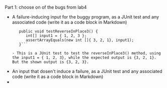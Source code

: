 Part 1: choose on of the bugs from lab4
  - A failure-inducing input for the buggy program, as a JUnit test and any associated code (write it as a code block in Markdown)
    ```@Test
       public void testReverseInPlace3() {
          int[] input1 = { 1, 2, 3 };
          assertArrayEquals(new int []{ 3, 2, 1}, input1);
       }```
    
    - This is a JUnit test to test the reverseInPlace3() method, using the input1 = { 1, 2, 3}, while the expected output is {3, 2, 1}. But the shown output is {3, 2, 3}.  
  - An input that dosen't induce a failure, as a JUnit test and any associated code (write it as a code block in Markdown)
  - 
